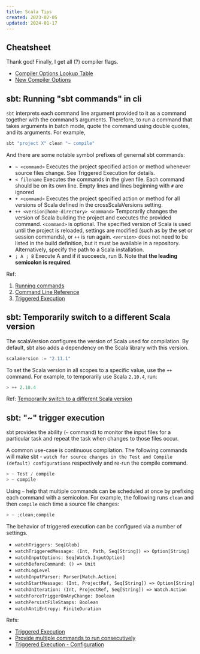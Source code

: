 ```yaml
---
title: Scala Tips
created: 2023-02-05
updated: 2024-01-17
---
```


## Cheatsheet

Thank god! Finally, I get all (?) compiler flags.

- [Compiler Options Lookup Table](https://docs.scala-lang.org/scala3/guides/migration/options-lookup.html)
- [New Compiler Options](https://docs.scala-lang.org/scala3/guides/migration/options-new.html)

## sbt: Running "sbt commands" in cli

`sbt` interprets each command line argument provided to it as a command together
with the command’s arguments. Therefore, to run a command that takes arguments
in batch mode, quote the command using double quotes, and its arguments. For
example,

```sh
sbt "project X" clean "~ compile"
```

And there are some notable symbol prefixes of genernal sbt commands:

- `~ <command>` Executes the project specified action or method whenever source
  files change. See Triggered Execution for details.
- `< filename` Executes the commands in the given file. Each command should be
  on its own line. Empty lines and lines beginning with `#` are ignored
- `+ <command>` Executes the project specified action or method for all versions
  of Scala defined in the crossScalaVersions setting.
- `++ <version|home-directory> <command>` Temporarily changes the version of
  Scala building the project and executes the provided command. `<command>` is
  optional. The specified version of Scala is used until the project is
  reloaded, settings are modified (such as by the set or session commands), or
  `++` is run again. `<version>` does not need to be listed in the build
  definition, but it must be available in a repository. Alternatively, specify
  the path to a Scala installation.
- `; A ; B` Execute A and if it succeeds, run B. Note that **the leading
  semicolon is required**.

Ref:

1. [Running commands](https://www.scala-sbt.org/1.x/docs/Howto-Running-Commands.html)
2. [Command Line Reference](https://www.scala-sbt.org/1.x/docs/Command-Line-Reference.html)
3. [Triggered Execution](https://www.scala-sbt.org/1.x/docs/Triggered-Execution.html)

## sbt: Temporarily switch to a different Scala version

The scalaVersion configures the version of Scala used for compilation. By
default, sbt also adds a dependency on the Scala library with this version.

```scala
scalaVersion := "2.11.1"
```

To set the Scala version in all scopes to a specific value, use the `++`
command. For example, to temporarily use Scala `2.10.4`, run:

```sbt
> ++ 2.10.4
```

Ref:
[Temporarily switch to a different Scala version](https://www.scala-sbt.org/1.x/docs/Howto-Scala.html#Temporarily+switch+to+a+different+Scala+version)

## sbt: "~" trigger execution

sbt provides the ability (`~` command) to monitor the input files for a
particular task and repeat the task when changes to those files occur.

A common use-case is continuous compilation. The following commands will make
sbt -
`watch for source changes in the Test and Compile (default) configurations`
respectively and re-run the compile command.

```sbt
> ~ Test / compile
> ~ compile
```

Using `~` help that multiple commands can be scheduled at once by prefixing each
command with a semicolon. For example, the following runs `clean` and then
`compile` each time a source file changes:

```sbt
> ~ ;clean;compile
```

The behavior of triggered execution can be configured via a number of settings.

- `watchTriggers: Seq[Glob]`
- `watchTriggeredMessage: (Int, Path, Seq[String]) => Option[String]`
- `watchInputOptions: Seq[Watch.InputOption]`
- `watchBeforeCommand: () => Unit`
- `watchLogLevel`
- `watchInputParser: Parser[Watch.Action]`
- `watchStartMessage: (Int, ProjectRef, Seq[String]) => Option[String]`
- `watchOnIteration: (Int, ProjectRef, Seq[String]) => Watch.Action`
- `watchForceTriggerOnAnyChange: Boolean`
- `watchPersistFileStamps: Boolean`
- `watchAntiEntropy: FiniteDuration`

Refs:

- [Triggered Execution](https://www.scala-sbt.org/1.x/docs/Triggered-Execution.html)
- [Provide multiple commands to run consecutively](https://www.scala-sbt.org/1.x/docs/Howto-Running-Commands.html)
- [Triggered Execution - Configuration](https://www.scala-sbt.org/1.x/docs/Triggered-Execution.html#Configuration)
